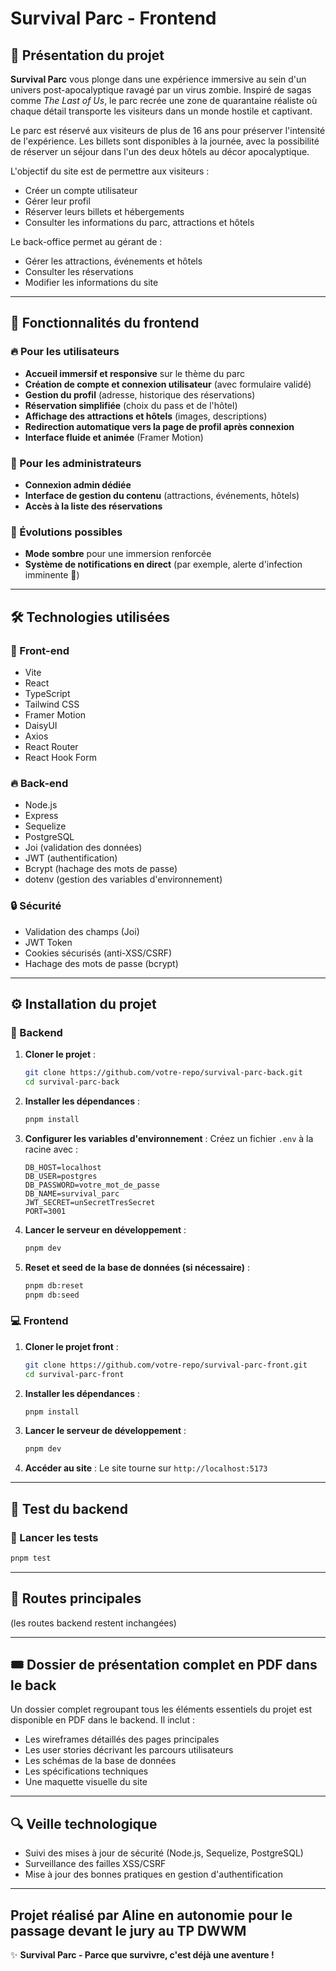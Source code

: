 # Survival Parc - Frontend

## 🚀 Présentation du projet

**Survival Parc** vous plonge dans une expérience immersive au sein d'un univers post-apocalyptique ravagé par un virus zombie. Inspiré de sagas comme *The Last of Us*, le parc recrée une zone de quarantaine réaliste où chaque détail transporte les visiteurs dans un monde hostile et captivant.

Le parc est réservé aux visiteurs de plus de 16 ans pour préserver l'intensité de l'expérience. Les billets sont disponibles à la journée, avec la possibilité de réserver un séjour dans l'un des deux hôtels au décor apocalyptique.

L'objectif du site est de permettre aux visiteurs :
- Créer un compte utilisateur
- Gérer leur profil
- Réserver leurs billets et hébergements
- Consulter les informations du parc, attractions et hôtels

Le back-office permet au gérant de :
- Gérer les attractions, événements et hôtels
- Consulter les réservations
- Modifier les informations du site

---

## 🎯 Fonctionnalités du frontend

### 🔥 Pour les utilisateurs
- **Accueil immersif et responsive** sur le thème du parc
- **Création de compte et connexion utilisateur** (avec formulaire validé)
- **Gestion du profil** (adresse, historique des réservations)
- **Réservation simplifiée** (choix du pass et de l'hôtel)
- **Affichage des attractions et hôtels** (images, descriptions)
- **Redirection automatique vers la page de profil après connexion**
- **Interface fluide et animée** (Framer Motion)

### 🔧 Pour les administrateurs
- **Connexion admin dédiée**
- **Interface de gestion du contenu** (attractions, événements, hôtels)
- **Accès à la liste des réservations**

### 📌 Évolutions possibles
- **Mode sombre** pour une immersion renforcée
- **Système de notifications en direct** (par exemple, alerte d'infection imminente 🎯)

---

## 🛠️ Technologies utilisées

### 🌟 Front-end
- Vite 
- React
- TypeScript
- Tailwind CSS
- Framer Motion
- DaisyUI
- Axios
- React Router
- React Hook Form

### 🔥 Back-end
- Node.js
- Express
- Sequelize
- PostgreSQL
- Joi (validation des données)
- JWT (authentification)
- Bcrypt (hachage des mots de passe)
- dotenv (gestion des variables d'environnement)

### 🔒 Sécurité
- Validation des champs (Joi)
- JWT Token
- Cookies sécurisés (anti-XSS/CSRF)
- Hachage des mots de passe (bcrypt)

---

## ⚙️ Installation du projet

### 🚀 Backend

1. **Cloner le projet** :
   ```bash
   git clone https://github.com/votre-repo/survival-parc-back.git
   cd survival-parc-back
   ```

2. **Installer les dépendances** :
   ```bash
   pnpm install
   ```

3. **Configurer les variables d'environnement** :
   Créez un fichier `.env` à la racine avec :
   ```env
   DB_HOST=localhost
   DB_USER=postgres
   DB_PASSWORD=votre_mot_de_passe
   DB_NAME=survival_parc
   JWT_SECRET=unSecretTresSecret
   PORT=3001
   ```

4. **Lancer le serveur en développement** :
   ```bash
   pnpm dev
   ```

5. **Reset et seed de la base de données (si nécessaire)** :
   ```bash
   pnpm db:reset
   pnpm db:seed
   ```

### 💻 Frontend

1. **Cloner le projet front** :
   ```bash
   git clone https://github.com/votre-repo/survival-parc-front.git
   cd survival-parc-front
   ```

2. **Installer les dépendances** :
   ```bash
   pnpm install
   ```

3. **Lancer le serveur de développement** :
   ```bash
   pnpm dev
   ```

4. **Accéder au site** :
   Le site tourne sur `http://localhost:5173`

---

## 🧠 Test du backend

### 🔬 Lancer les tests

```bash
pnpm test
```

---

## 📌 Routes principales

(les routes backend restent inchangées)

---

## 🎟️ Dossier de présentation complet en PDF dans le back

Un dossier complet regroupant tous les éléments essentiels du projet est disponible en PDF dans le backend. Il inclut :
- Les wireframes détaillés des pages principales
- Les user stories décrivant les parcours utilisateurs
- Les schémas de la base de données
- Les spécifications techniques
- Une maquette visuelle du site

---

## 🔍 Veille technologique

- Suivi des mises à jour de sécurité (Node.js, Sequelize, PostgreSQL)
- Surveillance des failles XSS/CSRF
- Mise à jour des bonnes pratiques en gestion d'authentification

---

## Projet réalisé par **Aline** en autonomie pour le passage devant le jury au TP DWWM

✨ **Survival Parc - Parce que survivre, c'est déjà une aventure !**

